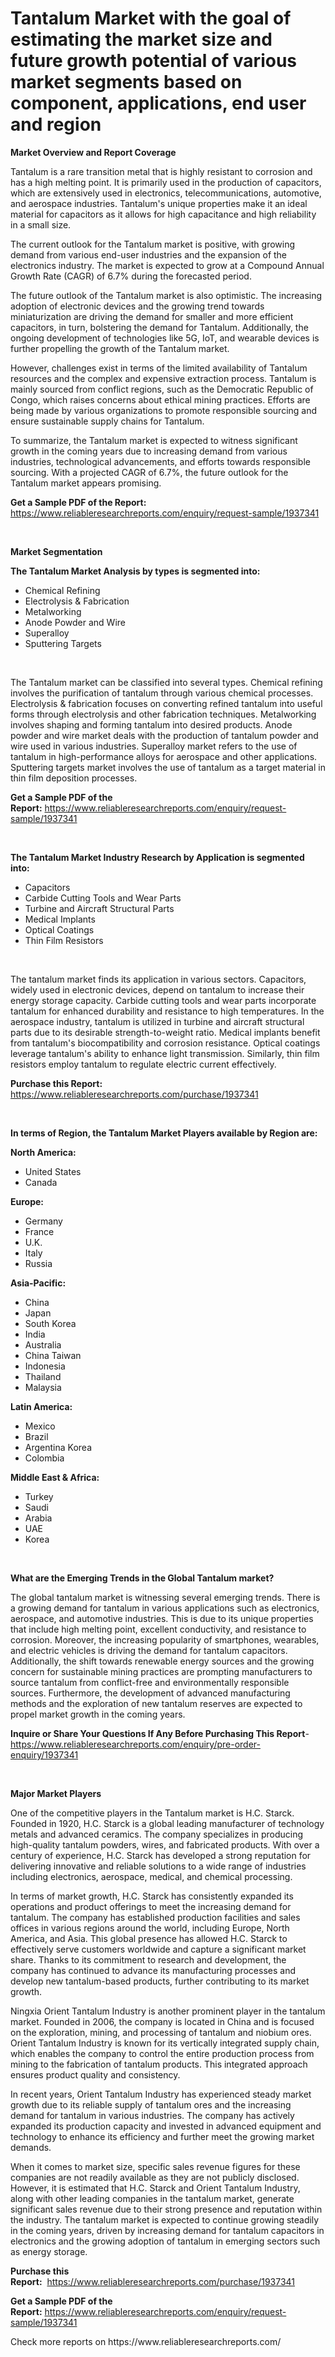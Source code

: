 <p><h1>Tantalum Market with the goal of estimating the market size and future growth potential of various market segments based on component, applications, end user and region</h1></p><p><strong>Market Overview and Report Coverage</strong></p>
<p><p>Tantalum is a rare transition metal that is highly resistant to corrosion and has a high melting point. It is primarily used in the production of capacitors, which are extensively used in electronics, telecommunications, automotive, and aerospace industries. Tantalum's unique properties make it an ideal material for capacitors as it allows for high capacitance and high reliability in a small size.</p><p>The current outlook for the Tantalum market is positive, with growing demand from various end-user industries and the expansion of the electronics industry. The market is expected to grow at a Compound Annual Growth Rate (CAGR) of 6.7% during the forecasted period.</p><p>The future outlook of the Tantalum market is also optimistic. The increasing adoption of electronic devices and the growing trend towards miniaturization are driving the demand for smaller and more efficient capacitors, in turn, bolstering the demand for Tantalum. Additionally, the ongoing development of technologies like 5G, IoT, and wearable devices is further propelling the growth of the Tantalum market.</p><p>However, challenges exist in terms of the limited availability of Tantalum resources and the complex and expensive extraction process. Tantalum is mainly sourced from conflict regions, such as the Democratic Republic of Congo, which raises concerns about ethical mining practices. Efforts are being made by various organizations to promote responsible sourcing and ensure sustainable supply chains for Tantalum.</p><p>To summarize, the Tantalum market is expected to witness significant growth in the coming years due to increasing demand from various industries, technological advancements, and efforts towards responsible sourcing. With a projected CAGR of 6.7%, the future outlook for the Tantalum market appears promising.</p></p>
<p><strong>Get a Sample PDF of the Report:</strong> <a href="https://www.reliableresearchreports.com/enquiry/request-sample/1937341">https://www.reliableresearchreports.com/enquiry/request-sample/1937341</a></p>
<p>&nbsp;</p>
<p><strong>Market Segmentation</strong></p>
<p><strong>The Tantalum Market Analysis by types is segmented into:</strong></p>
<p><ul><li>Chemical Refining</li><li>Electrolysis & Fabrication</li><li>Metalworking</li><li>Anode Powder and Wire</li><li>Superalloy</li><li>Sputtering Targets</li></ul></p>
<p>&nbsp;</p>
<p><p>The Tantalum market can be classified into several types. Chemical refining involves the purification of tantalum through various chemical processes. Electrolysis & fabrication focuses on converting refined tantalum into useful forms through electrolysis and other fabrication techniques. Metalworking involves shaping and forming tantalum into desired products. Anode powder and wire market deals with the production of tantalum powder and wire used in various industries. Superalloy market refers to the use of tantalum in high-performance alloys for aerospace and other applications. Sputtering targets market involves the use of tantalum as a target material in thin film deposition processes.</p></p>
<p><strong>Get a Sample PDF of the Report:</strong>&nbsp;<a href="https://www.reliableresearchreports.com/enquiry/request-sample/1937341">https://www.reliableresearchreports.com/enquiry/request-sample/1937341</a></p>
<p>&nbsp;</p>
<p><strong>The Tantalum Market Industry Research by Application is segmented into:</strong></p>
<p><ul><li>Capacitors</li><li>Carbide Cutting Tools and Wear Parts</li><li>Turbine and Aircraft Structural Parts</li><li>Medical Implants</li><li>Optical Coatings</li><li>Thin Film Resistors</li></ul></p>
<p>&nbsp;</p>
<p><p>The tantalum market finds its application in various sectors. Capacitors, widely used in electronic devices, depend on tantalum to increase their energy storage capacity. Carbide cutting tools and wear parts incorporate tantalum for enhanced durability and resistance to high temperatures. In the aerospace industry, tantalum is utilized in turbine and aircraft structural parts due to its desirable strength-to-weight ratio. Medical implants benefit from tantalum's biocompatibility and corrosion resistance. Optical coatings leverage tantalum's ability to enhance light transmission. Similarly, thin film resistors employ tantalum to regulate electric current effectively.</p></p>
<p><strong>Purchase this Report:</strong>&nbsp; <a href="https://www.reliableresearchreports.com/purchase/1937341">https://www.reliableresearchreports.com/purchase/1937341</a></p>
<p>&nbsp;</p>
<p><strong>In terms of Region, the Tantalum Market Players available by Region are:</strong></p>
<p>
    <p> <strong> North America: </strong>
        <ul>
            <li>United States</li>
            <li>Canada</li>
        </ul>
        </p> 
    <p> <strong> Europe: </strong>
        <ul>
            <li>Germany</li>
            <li>France</li>
            <li>U.K.</li>
            <li>Italy</li>
            <li>Russia</li>
        </ul>
        </p> 
    <p> <strong> Asia-Pacific: </strong>
        <ul>
            <li>China</li>
            <li>Japan</li>
            <li>South Korea</li>
            <li>India</li>
            <li>Australia</li>
            <li>China Taiwan</li>
            <li>Indonesia</li>
            <li>Thailand</li>
            <li>Malaysia</li>
        </ul>
        </p> 
    <p> <strong> Latin America: </strong>
        <ul>
            <li>Mexico</li>
            <li>Brazil</li>
            <li>Argentina Korea</li>
            <li>Colombia</li>
        </ul>
        </p> 
    <p> <strong> Middle East & Africa: </strong>
        <ul>
            <li>Turkey</li>
            <li>Saudi</li>
            <li>Arabia</li>
            <li>UAE</li>
            <li>Korea</li>
        </ul>
    </p>
    </p>
<p>&nbsp;</p>
<p><strong>What are the Emerging Trends in the Global Tantalum market?</strong></p>
<p><p>The global tantalum market is witnessing several emerging trends. There is a growing demand for tantalum in various applications such as electronics, aerospace, and automotive industries. This is due to its unique properties that include high melting point, excellent conductivity, and resistance to corrosion. Moreover, the increasing popularity of smartphones, wearables, and electric vehicles is driving the demand for tantalum capacitors. Additionally, the shift towards renewable energy sources and the growing concern for sustainable mining practices are prompting manufacturers to source tantalum from conflict-free and environmentally responsible sources. Furthermore, the development of advanced manufacturing methods and the exploration of new tantalum reserves are expected to propel market growth in the coming years.</p></p>
<p><strong>Inquire or Share Your Questions If Any Before Purchasing This Report</strong>- <a href="https://www.reliableresearchreports.com/enquiry/pre-order-enquiry/1937341">https://www.reliableresearchreports.com/enquiry/pre-order-enquiry/1937341</a></p>
<p>&nbsp;</p>
<p><strong>Major Market Players</strong></p>
<p><p>One of the competitive players in the Tantalum market is H.C. Starck. Founded in 1920, H.C. Starck is a global leading manufacturer of technology metals and advanced ceramics. The company specializes in producing high-quality tantalum powders, wires, and fabricated products. With over a century of experience, H.C. Starck has developed a strong reputation for delivering innovative and reliable solutions to a wide range of industries including electronics, aerospace, medical, and chemical processing.</p><p>In terms of market growth, H.C. Starck has consistently expanded its operations and product offerings to meet the increasing demand for tantalum. The company has established production facilities and sales offices in various regions around the world, including Europe, North America, and Asia. This global presence has allowed H.C. Starck to effectively serve customers worldwide and capture a significant market share. Thanks to its commitment to research and development, the company has continued to advance its manufacturing processes and develop new tantalum-based products, further contributing to its market growth.</p><p>Ningxia Orient Tantalum Industry is another prominent player in the tantalum market. Founded in 2006, the company is located in China and is focused on the exploration, mining, and processing of tantalum and niobium ores. Orient Tantalum Industry is known for its vertically integrated supply chain, which enables the company to control the entire production process from mining to the fabrication of tantalum products. This integrated approach ensures product quality and consistency.</p><p>In recent years, Orient Tantalum Industry has experienced steady market growth due to its reliable supply of tantalum ores and the increasing demand for tantalum in various industries. The company has actively expanded its production capacity and invested in advanced equipment and technology to enhance its efficiency and further meet the growing market demands.</p><p>When it comes to market size, specific sales revenue figures for these companies are not readily available as they are not publicly disclosed. However, it is estimated that H.C. Starck and Orient Tantalum Industry, along with other leading companies in the tantalum market, generate significant sales revenue due to their strong presence and reputation within the industry. The tantalum market is expected to continue growing steadily in the coming years, driven by increasing demand for tantalum capacitors in electronics and the growing adoption of tantalum in emerging sectors such as energy storage.</p></p>
<p><strong>Purchase this Report:</strong>&nbsp;&nbsp;<a href="https://www.reliableresearchreports.com/purchase/1937341">https://www.reliableresearchreports.com/purchase/1937341</a></p>
<p></p>
<p><strong>Get a Sample PDF of the Report:</strong>&nbsp;<a href="https://www.reliableresearchreports.com/enquiry/request-sample/1937341">https://www.reliableresearchreports.com/enquiry/request-sample/1937341</a></p>
<p>Check more reports on https://www.reliableresearchreports.com/</p>
